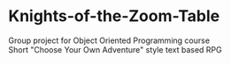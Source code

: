 # Knights-of-the-Zoom-Table
Group project for Object Oriented Programming course<br>
Short "Choose Your Own Adventure" style text based RPG

